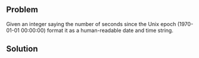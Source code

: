 ## Problem
Given an integer saying the number of seconds since the Unix epoch (1970-01-01 00:00:00) format it as a human-readable date and time string.

## Solution